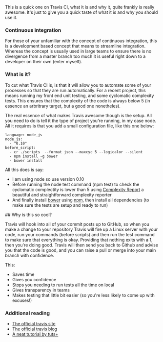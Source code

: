 This is a quick one on Travis CI, what it is and why it, quite frankly is really awesome. It's just to give you a quick taste of what it is and why you should use it.

### Continuous integration

For those of your unfamiliar with the concept of continuous integration, this is a development based concept that means to streamline integration. Whereas the concept is usually used in large teams to ensure there is no divergence from a master branch too much it is useful right down to a developer on their own (enter myself).

### What is it?

To cut what Travis CI is, is that it will allow you to automate some of your processes so that they are run automatically. For a recent project, this means running my front end unit testing, and some cyclomatic complexity tests. This ensures that the complexity of the code is always below 5 (in essence an arbritrary target, but a good one nonetheles). 

The real essence of what makes Travis awesome though is the setup. All you need to do is tell it the type of project you're running, in my case node. All it requires is that you add a small configuration file, like this one below:

    language: node_js
    node_js:
      - "0.10"
    before_script:
      - cr ./scripts  --format json --maxcyc 5 --logicalor --silent
      - npm install -g bower
      - bower install

All this does is say:
* I am using node so use version 0.10 
* Before running the node test command (npm test) to check the cyclomatic complectity is lower than 5 using [Complexity Report](https://www.npmjscom/package/complexity-report) a beautiful and straightforward complexity reporter 
* And finally install [bower](http://bower.io/) using [npm](https://www.npmjs.com/), then install all dependencies (to make sure the tests are setup and ready to run)

## Why is this so cool?

Travis will hook into all of your commit posts up to GitHub, so when you make a change to your repository Travis will fire up a Linux server with your code, run your commands (before scripts) and then run the test command to make sure that everything is okay. Providing that nothing exits with a 1, then you're doing good. Travis will then send you back to Github and advise you that the code is good, and you can raise a pull or merge into your main branch with confidence. 

This:
* Saves time
* Gives you confidence
* Stops you needing to run tests all the time on local
* Gives transparency in teams
* Makes testing that little bit easier (so you're less likely to come up with excuses!)

### Additional reading

* [The official travis site](https://travis-ci.org/getting_started)
* [The official travis blog](http://blog.travis-ci.com/)
* [A neat tutorial by tuts+](http://code.tutsplus.com/tutorials/travis-ci-what-why-how--net-34771)
